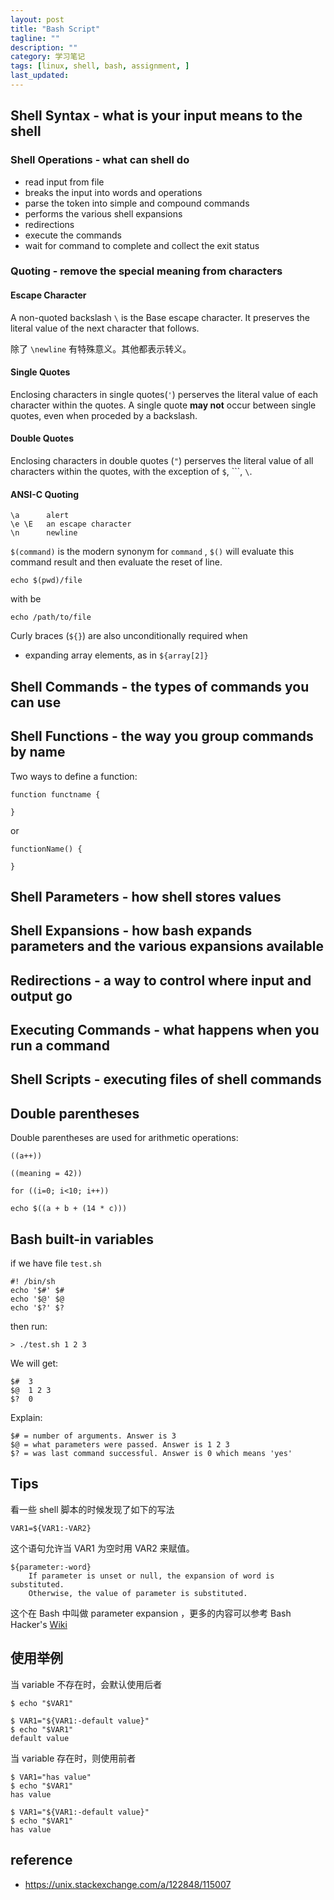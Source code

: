 ```yaml
---
layout: post
title: "Bash Script"
tagline: ""
description: ""
category: 学习笔记
tags: [linux, shell, bash, assignment, ]
last_updated:
---
```


## Shell Syntax - what is your input means to the shell

### Shell Operations - what can shell do

- read input from file
- breaks the input into words and operations
- parse the token into simple and compound commands
- performs the various shell expansions
- redirections
- execute the commands
- wait for command to complete and collect the exit status

### Quoting - remove the special meaning from characters

#### Escape Character
A non-quoted backslash `\` is the Base escape character. It preserves the literal value of the next character that follows.

除了 `\newline` 有特殊意义。其他都表示转义。

#### Single Quotes
Enclosing characters in single quotes(`'`) perserves the literal value of each character within the quotes. A single quote **may not** occur between single quotes, even when proceded by a backslash.

#### Double Quotes
Enclosing characters in double quotes (`"`) perserves the literal value of all characters within the quotes, with the exception of `$`, ```, `\`.


#### ANSI-C Quoting

    \a      alert
    \e \E   an escape character
    \n      newline








`$(command)` is the modern synonym for `command` , `$()` will evaluate this command result and then evaluate the reset of line.

    echo $(pwd)/file

with be

    echo /path/to/file

Curly braces (`${}`) are also unconditionally required when

- expanding array elements, as in `${array[2]}`

## Shell Commands - the types of commands you can use



## Shell Functions - the way you group commands by name
Two ways to define a function:

    function functname {

    }

or

    functionName() {

    }

## Shell Parameters - how shell stores values


## Shell Expansions - how bash expands parameters and the various expansions available

## Redirections - a way to control where input and output go


## Executing Commands - what happens when you run a command


## Shell Scripts - executing files of shell commands



## Double parentheses
Double parentheses are used for arithmetic operations:

    ((a++))

    ((meaning = 42))

    for ((i=0; i<10; i++))

    echo $((a + b + (14 * c)))


## Bash built-in variables
if we have file `test.sh`

    #! /bin/sh
    echo '$#' $#
    echo '$@' $@
    echo '$?' $?

then run:

    > ./test.sh 1 2 3

We will get:

    $#  3
    $@  1 2 3
    $?  0

Explain:

    $# = number of arguments. Answer is 3
    $@ = what parameters were passed. Answer is 1 2 3
    $? = was last command successful. Answer is 0 which means 'yes'


## Tips

看一些 shell 脚本的时候发现了如下的写法

    VAR1=${VAR1:-VAR2}

这个语句允许当 VAR1 为空时用 VAR2 来赋值。

    ${parameter:-word}
        If parameter is unset or null, the expansion of word is substituted.
        Otherwise, the value of parameter is substituted.

这个在 Bash 中叫做 parameter expansion ，更多的内容可以参考 Bash Hacker's [Wiki](http://wiki.bash-hackers.org/syntax/pe)

## 使用举例

当 variable 不存在时，会默认使用后者

    $ echo "$VAR1"

    $ VAR1="${VAR1:-default value}"
    $ echo "$VAR1"
    default value

当 variable 存在时，则使用前者

    $ VAR1="has value"
    $ echo "$VAR1"
    has value

    $ VAR1="${VAR1:-default value}"
    $ echo "$VAR1"
    has value

## reference

- <https://unix.stackexchange.com/a/122848/115007>

